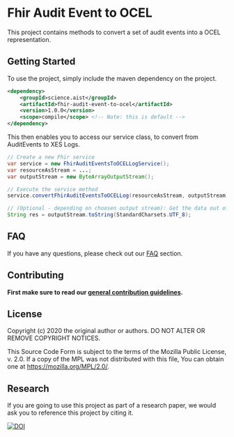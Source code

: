 # Fhir Audit Event to OCEL

This project contains methods to convert a set of audit events into a OCEL representation.

## Getting Started

To use the project, simply include the maven dependency on the project.

```xml
<dependency>
    <groupId>science.aist</groupId>
    <artifactId>fhir-audit-event-to-ocel</artifactId>
    <version>1.0.0</version>
    <scope>compile</scope> <!-- Note: this is default -->
</dependency>
```

This then enables you to access our service class, to convert from AuditEvents to XES Logs.

```java
// Create a new Fhir service
var service = new FhirAuditEventsToOCELLogService();
var resourceAsStream = ...;
var outputStream = new ByteArrayOutputStream();

// Execute the service method
service.convertFhirAuditEventsToOCELLog(resourceAsStream, outputStream);

// (Optional - depending on choosen output stream): Get the data out of the stream
String res = outputStream.toString(StandardCharsets.UTF_8);
```

## FAQ

If you have any questions, please check out our [FAQ](https://fhooeaist.github.io/FhirAuditEvent2OCEL/faq.html) section.

## Contributing

**First make sure to read our [general contribution guidelines](https://fhooeaist.github.io/CONTRIBUTING.html).**
   
## License

Copyright (c) 2020 the original author or authors.
DO NOT ALTER OR REMOVE COPYRIGHT NOTICES.

This Source Code Form is subject to the terms of the Mozilla Public
License, v. 2.0. If a copy of the MPL was not distributed with this
file, You can obtain one at https://mozilla.org/MPL/2.0/.

## Research

If you are going to use this project as part of a research paper, we would ask you to reference this project by citing
it. 

[![DOI](https://zenodo.org/badge/515568317.svg)](https://zenodo.org/badge/latestdoi/515568317)
